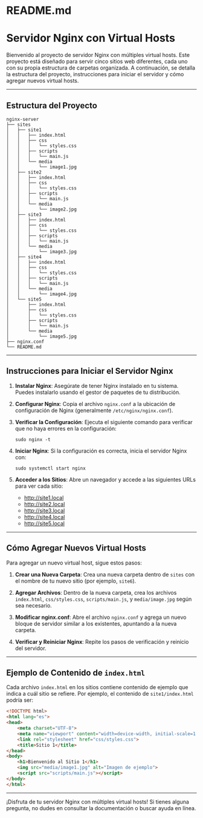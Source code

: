 # README.md

# Servidor Nginx con Virtual Hosts

Bienvenido al proyecto de servidor Nginx con múltiples virtual hosts. Este proyecto está diseñado para servir cinco sitios web diferentes, cada uno con su propia estructura de carpetas organizada. A continuación, se detalla la estructura del proyecto, instrucciones para iniciar el servidor y cómo agregar nuevos virtual hosts.

---

## Estructura del Proyecto

```
nginx-server
├── sites
│   ├── site1
│   │   ├── index.html
│   │   ├── css
│   │   │   └── styles.css
│   │   ├── scripts
│   │   │   └── main.js
│   │   └── media
│   │       └── image1.jpg
│   ├── site2
│   │   ├── index.html
│   │   ├── css
│   │   │   └── styles.css
│   │   ├── scripts
│   │   │   └── main.js
│   │   └── media
│   │       └── image2.jpg
│   ├── site3
│   │   ├── index.html
│   │   ├── css
│   │   │   └── styles.css
│   │   ├── scripts
│   │   │   └── main.js
│   │   └── media
│   │       └── image3.jpg
│   ├── site4
│   │   ├── index.html
│   │   ├── css
│   │   │   └── styles.css
│   │   ├── scripts
│   │   │   └── main.js
│   │   └── media
│   │       └── image4.jpg
│   └── site5
│       ├── index.html
│       ├── css
│       │   └── styles.css
│       ├── scripts
│       │   └── main.js
│       └── media
│           └── image5.jpg
├── nginx.conf
└── README.md
```

---

## Instrucciones para Iniciar el Servidor Nginx

1. **Instalar Nginx**: Asegúrate de tener Nginx instalado en tu sistema. Puedes instalarlo usando el gestor de paquetes de tu distribución.

2. **Configurar Nginx**: Copia el archivo `nginx.conf` a la ubicación de configuración de Nginx (generalmente `/etc/nginx/nginx.conf`).

3. **Verificar la Configuración**: Ejecuta el siguiente comando para verificar que no haya errores en la configuración:
   ```
   sudo nginx -t
   ```

4. **Iniciar Nginx**: Si la configuración es correcta, inicia el servidor Nginx con:
   ```
   sudo systemctl start nginx
   ```

5. **Acceder a los Sitios**: Abre un navegador y accede a las siguientes URLs para ver cada sitio:
   - http://site1.local
   - http://site2.local
   - http://site3.local
   - http://site4.local
   - http://site5.local

---

## Cómo Agregar Nuevos Virtual Hosts

Para agregar un nuevo virtual host, sigue estos pasos:

1. **Crear una Nueva Carpeta**: Crea una nueva carpeta dentro de `sites` con el nombre de tu nuevo sitio (por ejemplo, `site6`).

2. **Agregar Archivos**: Dentro de la nueva carpeta, crea los archivos `index.html`, `css/styles.css`, `scripts/main.js`, y `media/image.jpg` según sea necesario.

3. **Modificar nginx.conf**: Abre el archivo `nginx.conf` y agrega un nuevo bloque de servidor similar a los existentes, apuntando a la nueva carpeta.

4. **Verificar y Reiniciar Nginx**: Repite los pasos de verificación y reinicio del servidor.

---

## Ejemplo de Contenido de `index.html`

Cada archivo `index.html` en los sitios contiene contenido de ejemplo que indica a cuál sitio se refiere. Por ejemplo, el contenido de `site1/index.html` podría ser:

```html
<!DOCTYPE html>
<html lang="es">
<head>
    <meta charset="UTF-8">
    <meta name="viewport" content="width=device-width, initial-scale=1.0">
    <link rel="stylesheet" href="css/styles.css">
    <title>Sitio 1</title>
</head>
<body>
    <h1>Bienvenido al Sitio 1</h1>
    <img src="media/image1.jpg" alt="Imagen de ejemplo">
    <script src="scripts/main.js"></script>
</body>
</html>
```

---

¡Disfruta de tu servidor Nginx con múltiples virtual hosts! Si tienes alguna pregunta, no dudes en consultar la documentación o buscar ayuda en línea.